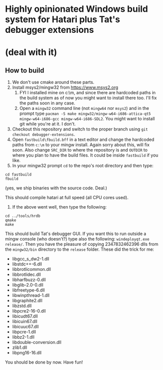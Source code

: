 # Highly opinionated Windows build system for Hatari plus Tat's debugger extensions
# (deal with it)

## How to build

1. We don't use cmake around these parts.
1. Install msys2/mingw32 from https://www.msys2.org
   1. FYI I installed mine on c:\m, and since there are hardcoded paths in the
build system as of now you might want to install there too. I'll fix the paths
soon in any case.
   1. Open a ```mingw32``` command line (not ```mingw64``` nor ```msys2```) and
in the prompt type ```pacman -S make mingw32/mingw-w64-i686-attica-qt5
mingw-w64-i686-gcc mingw-w64-i686-SDL2```. You might want to install git while
you're at it. I don't.
1. Checkout this repository and switch to the proper branch using ```git
checkout debugger-extensions```.
1. Open ```fastbuild\fbuild.bff``` in a text editor and change the hardcoded
paths from ```c:\m``` to your mingw install. Again sorry about this, will fix
soon. Also change ```SRC_DIR``` to where the repository is and ```OUTDIR``` to
where you plan to have the build files. It could be inside ```fastbuild``` if you
like.
1. In your mingw32 prompt ```cd``` to the repo's root directory and then type:
```
cd fastbuild
fbuild
```
(yes, we ship binaries with the source code. Deal.)

This should compile hatari at full speed (all CPU cores used).

1. If the above went well, then type the following:
```
cd ../tools/hrdb
qmake
make
```
This should build Tat's debugger GUI. If you want this to run outside a mingw
console (who doesn't?) type also the following: ```windeployqt.exe
release/```. Then you have the pleasure of copying 2347832462396 dlls from the
```mingw32/bin``` directory to the ```release``` folder. These did the trick
for me:
   * libgcc_s_dw2-1.dll
   * libstdc++-6.dll
   * libbrotlicommon.dll
   * libbrotlidec.dll
   * libharfbuzz-0.dll
   * libglib-2.0-0.dll
   * libfreetype-6.dll
   * libwinpthread-1.dll
   * libgraphite2.dll
   * libzstd.dll
   * libpcre2-16-0.dll
   * libicudt67.dll
   * libicuin67.dll
   * libicuuc67.dll
   * libpcre-1.dll
   * libbz2-1.dll
   * libdouble-conversion.dll
   * zlib1.dll
   * libpng16-16.dll

You should be done by now. Have fun!
